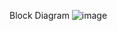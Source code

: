 Block Diagram
![image](https://github.com/user-attachments/assets/b779f34a-4bc2-4727-8e26-01f831658e7a)
